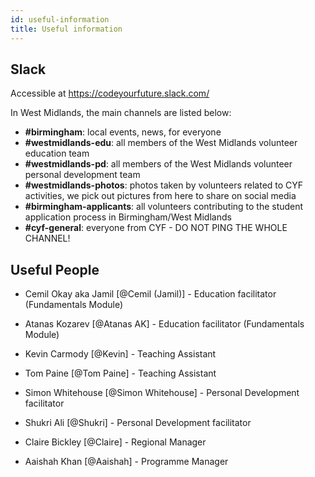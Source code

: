 ```yaml
---
id: useful-information
title: Useful information
---
```


## Slack

Accessible at https://codeyourfuture.slack.com/

In West Midlands, the main channels are listed below:
- **\#birmingham**: local events, news, for everyone
- **\#westmidlands-edu**: all members of the West Midlands volunteer education team
- **\#westmidlands-pd**: all members of the West Midlands volunteer personal development team
- **\#westmidlands-photos**: photos taken by volunteers related to CYF activities, we pick out pictures from here to share on social media
- **\#birmingham-applicants**: all volunteers contributing to the student application process in Birmingham/West Midlands
- **\#cyf-general**: everyone from CYF - DO NOT PING THE WHOLE CHANNEL!

## Useful People

- Cemil Okay aka Jamil [@Cemil (Jamil)] - Education facilitator (Fundamentals Module)

- Atanas Kozarev [@Atanas AK] - Education facilitator (Fundamentals Module)

- Kevin Carmody [@Kevin] - Teaching Assistant

- Tom Paine [@Tom Paine] - Teaching Assistant

- Simon Whitehouse [@Simon Whitehouse] - Personal Development facilitator

- Shukri Ali [@Shukri] - Personal Development facilitator

- Claire Bickley [@Claire] - Regional Manager

- Aaishah Khan [@Aaishah] - Programme Manager